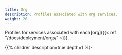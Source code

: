 ```yaml
---
title: Org
description: Profiles associated with org services.
weight: 20
---
```


Profiles for services associated with each [org]({{< ref "/docs/deployment/orgs/" >}}).

{{% children description=true depth=1 %}}
